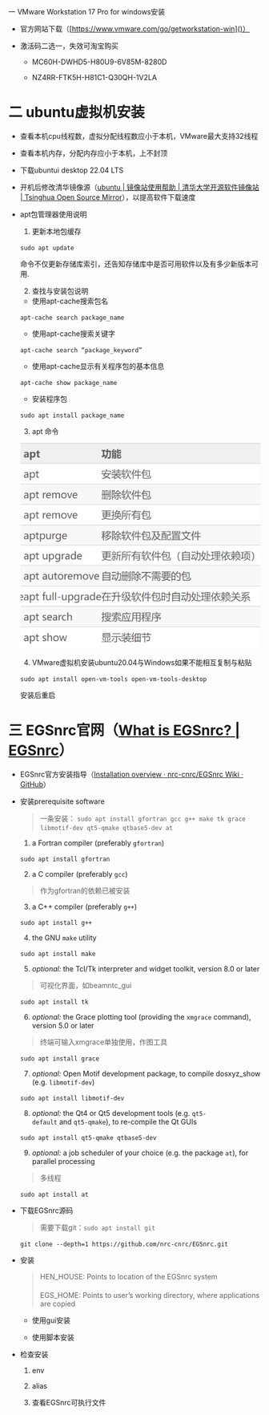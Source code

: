 一 VMware Workstation 17 Pro for windows安装

- 官方网站下载（[https://www.vmware.com/go/getworkstation-win]()）
  
- 激活码二选一，失效可淘宝购买
  
  - MC60H-DWHD5-H80U9-6V85M-8280D
    
  - NZ4RR-FTK5H-H81C1-Q30QH-1V2LA
    

# 二 ubuntu虚拟机安装

- 查看本机cpu线程数，虚拟分配线程数应小于本机，VMware最大支持32线程
  
- 查看本机内存，分配内存应小于本机，上不封顶
  
- 下载ubuntui desktop 22.04 LTS
  
- 开机后修改清华镜像源（[ubuntu | 镜像站使用帮助 | 清华大学开源软件镜像站 | Tsinghua Open Source Mirror](https://mirror.tuna.tsinghua.edu.cn/help/ubuntu/)），以提高软件下载速度
- apt包管理器使用说明
  
  1. 更新本地包缓存
    
    `sudo apt update `
    
    命令不仅更新存储库索引，还告知存储库中是否可用软件以及有多少新版本可用.
    
  2. 查找与安装包说明
    
    - 使用apt-cache搜索包名
    
    `apt-cache search package_name`
    
    - 使用apt-cache搜索关键字
    
    `apt-cache search “package_keyword”`
    
    - 使用apt-cache显示有关程序包的基本信息
    
    `apt-cache show package_name`
    
    - 安装程序包
    
    `sudo apt install package_name`
    
  3. apt 命令
    
    ![image](https://github.com/gettingStarted77/EGSnrc_NIM_217/blob/main/2023-02-04-18-32-34-image.png)
    
  4. VMware虚拟机安装ubuntu20.04与Windows如果不能相互复制与粘贴
    
    `sudo apt install open-vm-tools open-vm-tools-desktop`
    
    安装后重启
    

# 三 EGSnrc官网（[What is EGSnrc? | EGSnrc](https://nrc-cnrc.github.io/EGSnrc/)）

- EGSnrc官方安装指导（[Installation overview · nrc-cnrc/EGSnrc Wiki · GitHub](https://github.com/nrc-cnrc/EGSnrc/wiki/Installation-overview)）
  
- 安装prerequisite software
  
  > 一条安装： `sudo apt install gfortran gcc g++ make tk grace libmotif-dev qt5-qmake qtbase5-dev at`
  
  1. a Fortran compiler (preferably `gfortran`)
    
    `sudo apt install gfortran`
    
  2. a C compiler (preferably `gcc`)
    
    > 作为gfortran的依赖已被安装
    
  3. a C++ compiler (preferably `g++`)
    
    `sudo apt install g++`
    
  4. the GNU `make` utility
    
    `sudo apt install make`
    
  5. *optional:* the Tcl/Tk interpreter and widget toolkit, version 8.0 or later
    
    > 可视化界面，如beamntc_gui
    
    `sudo apt install tk`
    
  6. *optional:* the Grace plotting tool (providing the `xmgrace` command), version 5.0 or later
    
    > 终端可输入xmgrace单独使用，作图工具
    
    `sudo apt install grace`
    
  7. *optional:* Open Motif development package, to compile dosxyz_show (e.g. `libmotif-dev`)
    
    `sudo apt install libmotif-dev`
    
  8. *optional:* the Qt4 or Qt5 development tools (e.g. `qt5-default` and `qt5-qmake`), to re-compile the Qt GUIs
    
    `sudo apt install qt5-qmake qtbase5-dev`
    
  9. *optional:* a job scheduler of your choice (e.g. the package `at`), for parallel processing
    
    > 多线程
    
    `sudo apt install at`
    
- 下载EGSnrc源码
  
  > 需要下载git：`sudo apt install git`
  
  `git clone --depth=1 https://github.com/nrc-cnrc/EGSnrc.git`
  
- 安装
  
  > HEN_HOUSE: Points to location of the EGSnrc system
  > 
  > EGS_HOME: Points to user’s working directory, where applications are copied
  
  - 使用gui安装
    
  - 使用脚本安装
    

- 检查安装
  
  1. env
    
  2. alias
    
  3. 查看EGSnrc可执行文件
